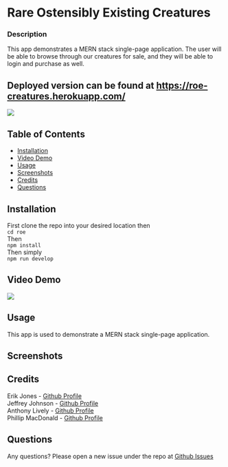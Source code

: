 # Rare Ostensibly Existing Creatures
 
### Description 
This app demonstrates a MERN stack single-page application. The user will be able to browse through our creatures for sale, and they will be able to login and purchase as well.
  
## Deployed version can be found at https://roe-creatures.herokuapp.com/


![](https://github.com/Jonzee1914/roe)

## Table of Contents 
* [Installation](#installation)
* [Video Demo](#video-demo)
* [Usage](#usage)
* [Screenshots](#screenshots)
* [Credits](#credits)
* [Questions](#questions)

## Installation

First clone the repo into your desired location then <br/>
`cd roe` <br/>
Then <br/>
`npm install` <br/>
Then simply <br/>
`npm run develop`

## Video Demo
  ![](https://github.com/Jonzee1914/roe/blob/main/roe-demo.gif?raw=true)
## Usage 
This app is used to demonstrate a MERN stack single-page application.

## Screenshots


## Credits
Erik Jones - [Github Profile](https://github.com/Jonzee1914)<br/>
Jeffrey Johnson - [Github Profile](https://github.com/frankp27)<br/>
Anthony Lively - [Github Profile](https://github.com/Spooncodes)<br/>
Phillip MacDonald - [Github Profile](https://github.com/pmacdonald15)<br/>


## Questions

Any questions? Please open a new issue under the repo at [Github Issues](https://github.com/Jonzee1914/roe/issues)


